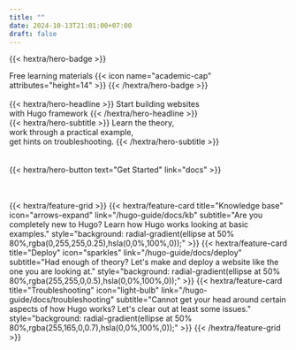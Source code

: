 ```yaml
---
title: ""
date: 2024-10-13T21:01:00+07:00
draft: false
---
```


{{< hextra/hero-badge >}}

  <div class="w-2 h-2 rounded-full bg-primary-400"></div>
  <span>Free learning materials</span>
  {{< icon name="academic-cap" attributes="height=14" >}}
{{< /hextra/hero-badge >}}

<br/>
<br/>
<div class="mt-6 mb-6">
{{< hextra/hero-headline >}}
  Start building websites&nbsp;<br class="sm:block hidden" />with Hugo framework
{{< /hextra/hero-headline >}}
</div>

<div class="mb-12">
{{< hextra/hero-subtitle >}}
  Learn the theory,&nbsp;<br class="sm:block hidden" />work through a practical example,&nbsp;<br class="sm:block hidden" />get hints on troubleshooting.
{{< /hextra/hero-subtitle >}}
</div>

<br/>
<br/>
<div class="mb-6">
{{< hextra/hero-button text="Get Started" link="docs" >}}
</div>
<br/>
<br/>

{{< hextra/feature-grid >}}
{{< hextra/feature-card
        title="Knowledge base"
        icon="arrows-expand"
        link="/hugo-guide/docs/kb"
        subtitle="Are you completely new to Hugo? Learn how Hugo works looking at basic examples."
        style="background: radial-gradient(ellipse at 50% 80%,rgba(0,255,255,0.25),hsla(0,0%,100%,0));"
    >}}
{{< hextra/feature-card
        title="Deploy"
        icon="sparkles"
        link="/hugo-guide/docs/deploy"
        subtitle="Had enough of theory? Let's make and deploy a website like the one you are looking at."
        style="background: radial-gradient(ellipse at 50% 80%,rgba(255,255,0,0.5),hsla(0,0%,100%,0));"
    >}}
{{< hextra/feature-card
        title="Troubleshooting"
        icon="light-bulb"
        link="/hugo-guide/docs/troubleshooting"
        subtitle="Cannot get your head around certain aspects of how Hugo works? Let's clear out at least some issues."
        style="background: radial-gradient(ellipse at 50% 80%,rgba(255,165,0,0.7),hsla(0,0%,100%,0));"
    >}}
{{< /hextra/feature-grid >}}
